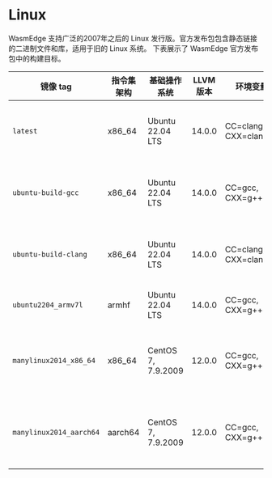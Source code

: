 # Linux

WasmEdge 支持广泛的2007年之后的 Linux 发行版。官方发布包包含静态链接的二进制文件和库，适用于旧的 Linux 系统。
下表展示了 WasmEdge 官方发布包中的构建目标。

| 镜像 tag   | 指令集架构  | 基础操作系统 | LLVM 版本 | 环境变量   | 兼容性 | 说明  |
| ---                     | ---     | ---                    | ---          | ---                   | ---                      | ---                                                                                 |
| `latest`                | x86\_64 | Ubuntu 22.04 LTS       | 14.0.0       | CC=clang, CXX=clang++ | Ubuntu 22.04+            | 始终使用最新的 Ubuntu 版本提供给 CI                          |
| `ubuntu-build-gcc`      | x86\_64 | Ubuntu 22.04 LTS       | 14.0.0       | CC=gcc, CXX=g++       | Ubuntu 22.04+            | 始终使用最新的 Ubuntu 版本提供给 CI                            |
| `ubuntu-build-clang`    | x86\_64 | Ubuntu 22.04 LTS       | 14.0.0       | CC=clang, CXX=clang++ | Ubuntu 22.04+            | 始终使用最新的 Ubuntu 版本提供给 CI                            |
| `ubuntu2204_armv7l`     | armhf   | Ubuntu 22.04 LTS       | 14.0.0       | CC=gcc, CXX=g++       | Ubuntu 22.04+            | 提供给 armhf 发布的版本                                                           |
| `manylinux2014_x86_64`  | x86\_64 | CentOS 7, 7.9.2009     | 12.0.0       | CC=gcc, CXX=g++       | Ubuntu 16.04+, CentOS 7+ | 提供给熟悉 X86_64 架构的 CentOS 的开发者           |
| `manylinux2014_aarch64` | aarch64 | CentOS 7, 7.9.2009     | 12.0.0       | CC=gcc, CXX=g++       | Ubuntu 16.04+, CentOS 7+ | 提供给熟悉 Aarch64 架构的 CentOS 的开发者           |
